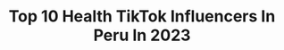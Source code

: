 ---
title: Top 10 Health TikTok Influencers In Peru In 2023
description: >-
  Find top health TikTok influencers in Peru in 2023. Most popular hashtags: #fyp #viral #parati #greenscreen.
platform: TikTok
hits: 8
text_top: Identify the most popular TikTok profiles on inBeat.
text_bottom: inBeat has 8 TikTok influencers like this in Peru for you to collaborate.
profiles:
  - username: "acinetobacter"
    fullname: >-
      Alexander Vásquez S.
    bio: >-
      CEO del paracetamol 💊 Estudiante de Medicina Humana con 3 gotitas de tiktoker
    location: "Peru"
    followers: 82900
    engagement: 717
    commentsToLikes: 0.045437
    id: ckdne7fgah5ep0j236wfpm8fe
    verified: false
    hashtags: "#enfermeria, #viral, #ciclodekrebs, #humor"
  - username: "bonfresh"
    fullname: >-
      user3785818397701
    bio: >-
      
    location: "Peru"
    followers: 2115
    engagement: 858
    commentsToLikes: 0.095202
    id: ckauw8ig81f6w0j23psqkp0gq
    verified: false
    hashtags: "#selva, #foryourpage, #quarantine, #bonfresh"
  - username: "williemgc"
    fullname: >-
      Williemgc
    bio: >-
      Official profile / perfil oficial NY 📍
    location: "Peru"
    followers: 2100000
    engagement: 1209
    commentsToLikes: 0.015253
    id: ck81sv0njtam20j788odbu889
    verified: true
    hashtags: "#greenscreenvideo, #fyp, #foryou, #viral"
  - username: "onlyforgirls24"
    fullname: >-
      𝑓𝑜𝑟𝑔𝑖𝑟𝑙𝑠
    bio: >-
      ♡︎𝐖𝐞 𝐧𝐞𝐞𝐝 𝐟𝐨𝐥𝐥𝐨𝐰𝐞𝐫𝐬♡︎ 🦋200k?🦋 collabs al dm UNICA CUENTA🥺🥰
    location: "Peru"
    followers: 162400
    engagement: 1700
    commentsToLikes: 0.012024
    id: ckb9fohsz49ab0j23ktuv366q
    verified: false
    hashtags: "#tiktok, #fy, #viral, #enunminuto"
  - username: "heathervillanuevaofc"
    fullname: >-
      ✨𝑯𝒆𝒂𝒕𝒉𝒆𝒓✨ヘザー✨
    bio: >-
      📸 Fotografa 📸 Ins:heathervillanuevaofc 🏁 30k 🏁 ✨Otaku de corazón✨ ついてきて
    location: "Peru"
    followers: 27000
    engagement: 1802
    commentsToLikes: 0.020716
    id: ckbezridhkzb60j23adxu4o9j
    verified: false
    hashtags: "#foryou, #comedia, #humor, #hazmeviral"
  - username: "brbvideos"
    fullname: >-
      BrbVideos
    bio: >-
      35k?
    location: "Peru"
    followers: 30800
    engagement: 2202
    commentsToLikes: 0.031430
    id: ckb9pge80kk690j23z99qh6f5
    verified: false
    hashtags: "#fyp, #narutouzumaki, #madelainepetsch, #lilireinhart"
  - username: "jnxhym"
    fullname: >-
      jexx.min☆
    bio: >-
      .
    location: "Peru"
    followers: 59000
    engagement: 3052
    commentsToLikes: 0.016179
    id: ckc8v7ls8hx3u0j23cynx7684
    verified: false
    hashtags: "#jeongin, #viral, #fouryoupage, #kpop"
  - username: "onedirectionstuff"
    fullname: >-
      OneDStuff
    bio: >-
      contenido de One Direction y sus integrantes💚💙❤💛🧡🤍💚
    location: "Peru"
    followers: 9657
    engagement: 2741
    commentsToLikes: 0.009848
    id: ckcv8h9zlqej20j23fjqgnxb8
    verified: false
    hashtags: "#niall, #liampayne, #harry, #zaynmalik"
---